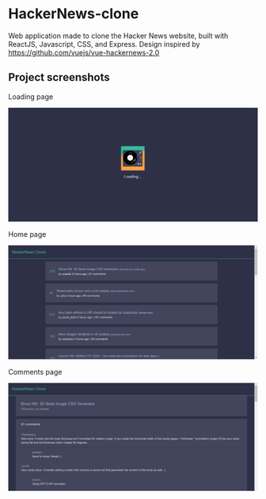 # HackerNews-clone
Web application made to clone the Hacker News website, built with ReactJS, Javascript, CSS, and Express.
Design inspired by https://github.com/vuejs/vue-hackernews-2.0

## Project screenshots
Loading page

![](images/loading.PNG)

Home page

![](images/homepage.PNG)

Comments page

![](images/commentpage.PNG)
